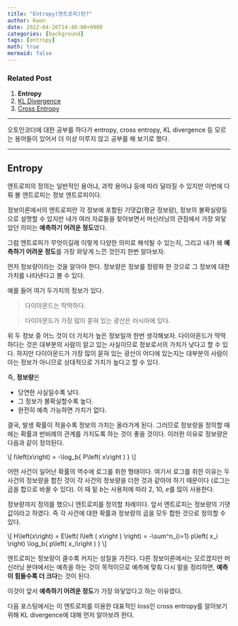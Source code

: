 ```yaml
---
title: "Entropy(엔트로피)란?"
author: Kwon
date: 2022-04-26T14:40:00+0900
categories: [background]
tags: [entropy]
math: true
mermaid: false
---
```


### Related Post

1. **Entropy**
2. [KL Divergence](https://qja1998.github.io/2022/04/26/KL-divergence/)
3. [Cross Entropy](https://qja1998.github.io/2022/04/27/cross-entropy/)

***
오토인코더에 대한 공부를 하다가 entropy, cross entropy, KL divergence 등 모르는 용어들이 있어서 더 이상 미루지 않고 공부를 해 보기로 했다.

***
## Entropy

엔트로피의 정의는 일반적인 용어냐, 과학 용어냐 등에 따라 달라질 수 있지만 이번에 다뤄 볼 엔트로피는 정보 엔트로피이다.

정보이론에서의 엔트로피란 각 정보에 포함된 기댓값(평균 정보량), 정보의 불확실량등으로 설명할 수 있지만 내가 여러 자료들을 찾아보면서 머신러닝의 관점에서 가장 와닿았던 의미는 **예측하기 어려운 정도**였다.

그럼 엔트로피가 무엇이길래 이렇게 다양한 의미로 해석될 수 있는지, 그리고 내가 왜 **예측하기 어려운 정도**를 가장 와닿게 느낀 것인지 한번 알아보자.

먼저 정보량이라는 것을 알아야 한다. 정보량은 정보를 정량화 한 것으로 그 정보에 대한 가치를 나타낸다고 볼 수 있다.

예를 들어 여기 두가지의 정보가 있다. 

> 다이아몬드는 딱딱하다.

> 다이아몬드가 가장 많이 묻혀 있는 광산은 러시아에 있다.

위 두 정보 중 어느 것이 더 가치가 높은 정보일까 한번 생각해보자. 다이아몬드가 딱딱하다는 것은 대부분의 사람이 알고 있는 사실이므로 정보로서의 가치가 낮다고 할 수 있다. 하지만 다이아몬드가 가장 많이 묻혀 있는 광산이 어디에 있는지는 대부분의 사람이 아는 정보가 아니므로 상대적으로 가치가 높다고 할 수 있다.

즉, **정보량**은
* 당연한 사실일수록 낮다.
* 그 정보가 불확실할수록 높다.
* 완전히 예측 가능하면 가치가 없다.

결국, 발생 확률이 적을수록 정보의 가치는 올라가게 된다. 그러므로 정보량을 정의할 때에는 확률과 반비례의 관계를 가지도록 하는 것이 좋을 것이다.
이러한 이유로 정보량은 다음과 같이 정의된다.

\\[ I\left(x\right) = -\log_b{ P\left( x\right ) } \\]

어떤 사건이 일어난 확률의 역수에 로그를 취한 형태이다. 여기서 로그를 취한 이유는 두 사건의 정보량을 합친 것이 각 사건의 정보량을 더한 것과 같아야 하기 때문이다 (로그는 곱을 합으로 바꿀 수 있다).
이 때 밑 $b$는 사용처에 따라 2, 10, $e$를 많이 사용한다.

정보량까지 정의를 했으니 엔트로피를 정의할 차례이다. 앞서 엔트로피는 정보량의 기댓값이라고 하였다. 즉 각 사건에 대한 확률과 정보량의 곱을 모두 합한 것으로 정의할 수 있다.

\\[ H\left(x\right) = E\left( I\left ( x\right ) \right) = -\sum^n_{i=1} p\left( x_i \right) \log_b{ p\left( x_i\right ) } \\]

엔트로피는 정보량이 클수록 커지는 성질을 가진다. 다른 정보이론에서는 모르겠지만 머신러닝 분야에서는 예측을 하는 것이 목적이므로 예측에 맞춰 다시 말을 정리하면, **예측이 힘들수록 더 크다**는 것이 된다.

이것이 앞서 **예측하기 어려운 정도**가 가장 와닿았다고 하는 이유였다.

다음 포스팅에서는 이 엔트로피를 이용한 대표적인 loss인 cross entropy를 알아보기 위해 KL divergence에 대해 먼저 알아보려 한다.
